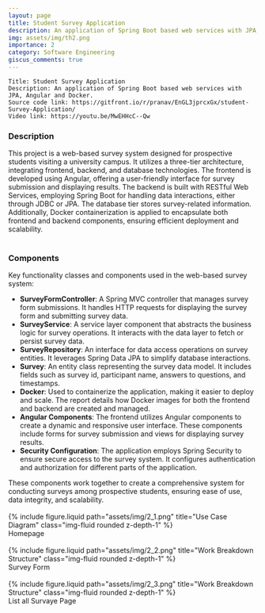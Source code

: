 ```yaml
---
layout: page
title: Student Survey Application
description: An application of Spring Boot based web services with JPA, Angular and Docker.
img: assets/img/th2.png
importance: 2
category: Software Engineering
giscus_comments: true
---
```


    Title: Student Survey Application
    Description: An application of Spring Boot based web services with JPA, Angular and Docker.
    Source code link: https://gitfront.io/r/pranav/EnGL3jprcxGx/student-Survey-Application/
    Video link: https://youtu.be/MwEHHcC--Qw


<div class="row"><h3>Description</h3></div>
<div class="row">
    This project is a web-based survey system designed for prospective students visiting a university campus. It utilizes a three-tier architecture, integrating frontend, backend, and database technologies. The frontend is developed using Angular, offering a user-friendly interface for survey submission and displaying results. The backend is built with RESTful Web Services, employing Spring Boot for handling data interactions, either through JDBC or JPA. The database tier stores survey-related information. Additionally, Docker containerization is applied to encapsulate both frontend and backend components, ensuring efficient deployment and scalability.
</div><br>

<div class="row"><h3>Components</h3></div>
<div class="row">
    Key functionality classes and components used in the web-based survey system:
    <ul>
        <li>
            <b>SurveyFormController</b>: A Spring MVC controller that manages survey form submissions. It handles HTTP requests for displaying the survey form and submitting survey data.
        </li>
        <li>
            <b>SurveyService</b>: A service layer component that abstracts the business logic for survey operations. It interacts with the data layer to fetch or persist survey data.
        </li>
        <li>
            <b>SurveyRepository</b>: An interface for data access operations on survey entities. It leverages Spring Data JPA to simplify database interactions.
        </li>
        <li>
            <b>Survey</b>: An entity class representing the survey data model. It includes fields such as survey id, participant name, answers to questions, and timestamps.
        </li>
        <li>
            <b>Docker</b>: Used to containerize the application, making it easier to deploy and scale. The report details how Docker images for both the frontend and backend are created and managed.
        </li>
        <li>
            <b>Angular Components</b>: The frontend utilizes Angular components to create a dynamic and responsive user interface. These components include forms for survey submission and views for displaying survey results.
        </li>
        <li>
            <b>Security Configuration</b>: The application employs Spring Security to ensure secure access to the survey system. It configures authentication and authorization for different parts of the application.
        </li>
    </ul>
</div>
<div class="row">
    These components work together to create a comprehensive system for conducting surveys among prospective students, ensuring ease of use, data integrity, and scalability.
</div><br>
<div class="row">
    <div class="mt-3 mt-md-0 mx-auto">
        {% include figure.liquid path="assets/img/2_1.png" title="Use Case Diagram" class="img-fluid rounded z-depth-1" %}
    </div>
</div>
<div class="caption">
    Homepage
</div><br>
<div class="row">
    <div class="mt-3 mt-md-0 mx-auto">
        {% include figure.liquid path="assets/img/2_2.png" title="Work Breakdown Structure" class="img-fluid rounded z-depth-1" %}
    </div>
</div>
<div class="caption">
        Survey Form
</div><br>
<div class="row">
    <div class="mt-3 mt-md-0 mx-auto">
        {% include figure.liquid path="assets/img/2_3.png" title="Work Breakdown Structure" class="img-fluid rounded z-depth-1" %}
    </div>
</div>
<div class="caption">
        List all Survaye Page
</div><br>

